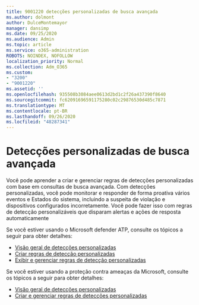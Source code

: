```yaml
---
title: 9001220 detecções personalizadas de busca avançada
ms.author: dolmont
author: DulceMontemayor
manager: dansimp
ms.date: 09/25/2020
ms.audience: Admin
ms.topic: article
ms.service: o365-administration
ROBOTS: NOINDEX, NOFOLLOW
localization_priority: Normal
ms.collection: Adm_O365
ms.custom:
- "3200"
- "9001220"
ms.assetid: ''
ms.openlocfilehash: 935508b3084aee0613d2bd1c2f26a437390f8640
ms.sourcegitcommit: fc62091696591175280c02c29876530d485c7871
ms.translationtype: MT
ms.contentlocale: pt-BR
ms.lasthandoff: 09/26/2020
ms.locfileid: "48287341"
---
```

# <a name="advanced-hunting-custom-detections"></a>Detecções personalizadas de busca avançada

Você pode aprender a criar e gerenciar regras de detecções personalizadas com base em consultas de busca avançada. Com detecções personalizadas, você pode monitorar e responder de forma proativa vários eventos e Estados do sistema, incluindo a suspeita de violação e dispositivos configurados incorretamente. Você pode fazer isso com regras de detecção personalizáveis que disparam alertas e ações de resposta automaticamente
  
Se você estiver usando o Microsoft defender ATP, consulte os tópicos a seguir para obter detalhes: 
- [Visão geral de detecções personalizadas](https://docs.microsoft.com/windows/security/threat-protection/microsoft-defender-atp/overview-custom-detections)
- [Criar regras de detecção personalizadas](https://docs.microsoft.com/windows/security/threat-protection/microsoft-defender-atp/custom-detection-rules)
- [Exibir e gerenciar regras de detecção personalizadas](https://docs.microsoft.com/windows/security/threat-protection/microsoft-defender-atp/custom-detections-manage)

Se você estiver usando a proteção contra ameaças da Microsoft, consulte os tópicos a seguir para obter detalhes: 
- [Visão geral de detecções personalizadas](https://docs.microsoft.com/microsoft-365/security/mtp/custom-detections-overview)
- [Criar e gerenciar regras de detecções personalizadas](https://docs.microsoft.com/microsoft-365/security/mtp/custom-detection-rules)
